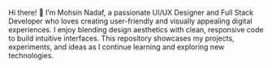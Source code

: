 Hi there! 👋 I’m Mohsin Nadaf, a passionate UI/UX Designer and Full Stack Developer who loves creating user-friendly and visually appealing digital experiences. I enjoy blending design aesthetics with clean, responsive code to build intuitive interfaces. This repository showcases my projects, experiments, and ideas as I continue learning and exploring new technologies.
